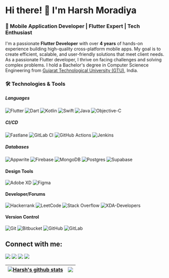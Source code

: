 # Hi there! 👋 I'm Harsh Moradiya

### 🚀 Mobile Application Developer | Flutter Expert | Tech Enthusiast


I'm a passionate **Flutter Developer** with over **4 years** of hands-on experience building high-quality cross-platform mobile apps. My goal is to create efficient, scalable, and user-friendly solutions that meet client needs. As a passionate Flutter developer, I thrive on facing challenges and solving complex problems. I hold a Bachelor's degree in Computer Scienece Engineering from [Gujarat Technological University (GTU)](https://www.gtu.ac.in/), India.

### 🛠️ Technologies & Tools

##### Languages

![Flutter](https://img.shields.io/badge/Flutter-%2302569B.svg?style=for-the-badge&logo=Flutter&logoColor=white)&nbsp;![Dart](https://img.shields.io/badge/dart-%230175C2.svg?style=for-the-badge&logo=dart&logoColor=white)&nbsp;![Kotlin](https://img.shields.io/badge/kotlin-%237F52FF.svg?style=for-the-badge&logo=kotlin&logoColor=white)&nbsp;![Swift](https://img.shields.io/badge/swift-F54A2A?style=for-the-badge&logo=swift&logoColor=white)&nbsp;![Java](https://img.shields.io/badge/java-%23ED8B00.svg?style=for-the-badge&logo=openjdk&logoColor=white)&nbsp;![Objective-C](https://img.shields.io/badge/OBJECTIVE--C-%233A95E3.svg?style=for-the-badge&logo=apple&logoColor=white)

##### CI/CD

![Fastlane](https://img.shields.io/badge/fastlane-%2382bd4e.svg?style=for-the-badge&logo=fastlane&logoColor=black)&nbsp;![GitLab CI](https://img.shields.io/badge/gitlab%20ci-%23181717.svg?style=for-the-badge&logo=gitlab&logoColor=white)&nbsp;![GitHub Actions](https://img.shields.io/badge/github%20actions-%232671E5.svg?style=for-the-badge&logo=githubactions&logoColor=white)&nbsp;![Jenkins](https://img.shields.io/badge/jenkins-%232C5263.svg?style=for-the-badge&logo=jenkins&logoColor=white)

##### Databases

![Appwrite](https://img.shields.io/badge/Appwrite-%23FD366E.svg?style=for-the-badge&logo=appwrite&logoColor=white)&nbsp;![Firebase](https://img.shields.io/badge/firebase-a08021?style=for-the-badge&logo=firebase&logoColor=ffcd34)&nbsp;![MongoDB](https://img.shields.io/badge/MongoDB-%234ea94b.svg?style=for-the-badge&logo=mongodb&logoColor=white)&nbsp;![Postgres](https://img.shields.io/badge/postgres-%23316192.svg?style=for-the-badge&logo=postgresql&logoColor=white)&nbsp;![Supabase](https://img.shields.io/badge/Supabase-3ECF8E?style=for-the-badge&logo=supabase&logoColor=white)

#### Design Tools

![Adobe XD](https://img.shields.io/badge/Adobe%20XD-470137?style=for-the-badge&logo=Adobe%20XD&logoColor=#FF61F6)&nbsp;![Figma](https://img.shields.io/badge/figma-%23F24E1E.svg?style=for-the-badge&logo=figma&logoColor=white)

####  Developer/Forums

![Hackerrank](https://img.shields.io/badge/-Hackerrank-2EC866?style=for-the-badge&logo=HackerRank&logoColor=white)&nbsp;![LeetCode](https://img.shields.io/badge/LeetCode-000000?style=for-the-badge&logo=LeetCode&logoColor=#d16c06)&nbsp;![Stack Overflow](https://img.shields.io/badge/-Stackoverflow-FE7A16?style=for-the-badge&logo=stack-overflow&logoColor=white)&nbsp;![XDA-Developers](https://img.shields.io/badge/XDA--Developers-%23AC6E2F.svg?style=for-the-badge&logo=XDA-Developers&logoColor=white)

#### Version Control

![Git](https://img.shields.io/badge/git-%23F05033.svg?style=for-the-badge&logo=git&logoColor=white)&nbsp;![Bitbucket](https://img.shields.io/badge/bitbucket-%230047B3.svg?style=for-the-badge&logo=bitbucket&logoColor=white)&nbsp;![GitHub](https://img.shields.io/badge/github-%23121011.svg?style=for-the-badge&logo=github&logoColor=white)&nbsp;![GitLab](https://img.shields.io/badge/gitlab-%23181717.svg?style=for-the-badge&logo=gitlab&logoColor=white)


## Connect with me:

<p align = "center">

[<img src="https://img.shields.io/badge/twitter-%231DA1F2.svg?&style=for-the-badge&logo=twitter&logoColor=white&color=black" />](https://x.com/HarshMoradiya2) 
[<img src="https://img.shields.io/badge/linkedin-%2312100E.svg?&style=for-the-badge&logo=linkedin&logoColor=white&color=black" />](https://www.linkedin.com/in/moradiya-harsh/)
[<img src="https://img.shields.io/badge/medium-%2312100E.svg?&style=for-the-badge&logo=medium&logoColor=white&color=black" />](https://medium.com/@moradiyas.cool)
[<img src="https://img.shields.io/badge/instagram-%2312100E.svg?&style=for-the-badge&logo=instagram&logoColor=white&color=black" />](https://instagram.com/harsh_moradiya)
</p>

| <a href="https://github.com/imharsshhh/github-readme-stats"><img align="center" src="https://github-readme-stats.vercel.app/api?username=imharsshhh&show_icons=true&include_all_commits=true&theme=buefy&hide_border=true" alt="Harsh's github stats" /></a> | <a href="https://github.com/imharsshhh/github-readme-stats"><img align="center" src="https://github-readme-stats.vercel.app/api/top-langs/?username=imharsshhh&layout=compact&theme=buefy&hide_border=true" /></a> |
| ------------- | ------------- |





